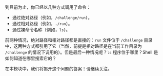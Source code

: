到目前为止，你已经以几种方式调用了命令：

- 通过绝对路径（例如，`/challenge/run`）。
- 通过相对路径（例如，`./run`）。
- 通过裸命令名称（例如，`ls`）。

前两种情况，绝对路径和相对路径都是直接的：`run` 文件位于 `/challenge` 目录中，这两种方式都引用了它（当然，前提是相对路径是在当前工作目录为 `/challenge` 的情况下调用的）。但是最后一种情况呢？`ls` 程序位于哪里？Shell 是如何知道在哪里搜索它的？

在本模块中，我们将揭开这个问题的答案！请继续关注。

